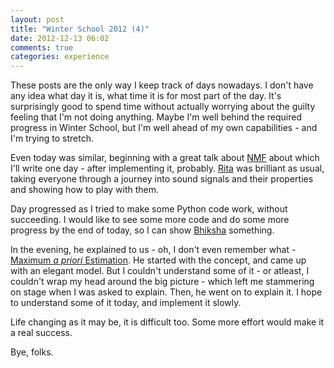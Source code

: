 ```yaml
---
layout: post
title: "Winter School 2012 (4)"
date: 2012-12-13 06:02
comments: true
categories: experience
---
```

These posts are the only way I keep track of days nowadays. I don't have any idea 
what day it is, what time it is for most part of the day. It's surprisingly 
good to spend time without actually worrying about the guilty feeling that
I'm not doing anything. Maybe I'm well behind the required progress in Winter
School, but I'm well ahead of my own capabilities - and I'm trying to stretch.
<!--more-->
Even today was similar, beginning with a great talk about [NMF][nmf] about which
I'll write one day - after implementing it, probably. [Rita][rita] was brilliant
as usual, taking everyone through a journey into sound signals and their properties
and showing how to play with them.

Day progressed as I tried to make some Python code work, without succeeding. I would 
like to see some more code and do some more progress by the end of today, so I can
show [Bhiksha][bhiksha] something. 

In the evening, he explained to us - oh, I don't even remember what - [Maximum _a priori_ 
Estimation][map]. He started with the concept, and came up with an elegant model. But I 
couldn't understand some of it - or atleast, I couldn't wrap my head around the big 
picture - which left me stammering on stage when I was asked to explain. Then,
he went on to explain it. I hope to understand some of it today, and implement it slowly.

Life changing as it may be, it is difficult too. Some more effort would make it 
a real success.

Bye, folks.


[bhiksha]: http://mlsp.cs.cmu.edu/people/bhiksha/
[rita]: http://mlsp.cs.cmu.edu/people/rsingh
[map]: http://en.wikipedia.org/wiki/Maximum_a_posteriori
[nmf]: http://en.wikipedia.org/wiki/Non-negative_matrix_factorization
